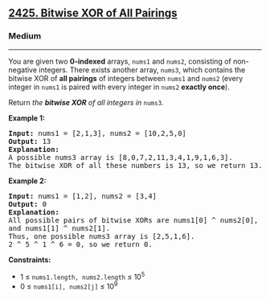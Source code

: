 <h2><a href="https://leetcode.com/problems/bitwise-xor-of-all-pairings">2425. Bitwise XOR of All Pairings</a></h2>
<h3>Medium</h3>
<hr>
<p>You are given two <strong>0-indexed</strong> arrays, <code>nums1</code> and <code>nums2</code>, consisting of non-negative integers. There exists another array, <code>nums3</code>, which contains the bitwise XOR of <strong>all pairings</strong> of integers between <code>nums1</code> and <code>nums2</code> (every integer in <code>nums1</code> is paired with every integer in <code>nums2</code> <strong>exactly once</strong>).</p>
<p>Return <em>the <strong>bitwise XOR</strong> of all integers in </em><code>nums3</code>.</p>

<p><strong>Example 1:</strong></p>
<pre>
<strong>Input:</strong> nums1 = [2,1,3], nums2 = [10,2,5,0]
<strong>Output:</strong> 13
<strong>Explanation:</strong>
A possible nums3 array is [8,0,7,2,11,3,4,1,9,1,6,3].
The bitwise XOR of all these numbers is 13, so we return 13.
</pre>

<p><strong>Example 2:</strong></p>
<pre>
<strong>Input:</strong> nums1 = [1,2], nums2 = [3,4]
<strong>Output:</strong> 0
<strong>Explanation:</strong>
All possible pairs of bitwise XORs are nums1[0] ^ nums2[0], nums1[0] ^ nums2[1], nums1[1] ^ nums2[0],
and nums1[1] ^ nums2[1].
Thus, one possible nums3 array is [2,5,1,6].
2 ^ 5 ^ 1 ^ 6 = 0, so we return 0.
</pre>

<p><strong>Constraints:</strong></p>
<ul>
  <li>1 ≤ <code>nums1.length, nums2.length</code> ≤ 10<sup>5</sup></li>
  <li>0 ≤ <code>nums1[i], nums2[j]</code> ≤ 10<sup>9</sup></li>
</ul>
